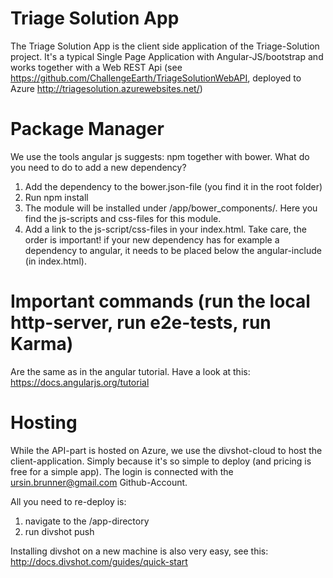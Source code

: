 # Triage Solution App
The Triage Solution App is the client side application of the Triage-Solution project. It's a typical Single Page Application with Angular-JS/bootstrap and works together with a Web REST Api (see https://github.com/ChallengeEarth/TriageSolutionWebAPI, deployed to Azure http://triagesolution.azurewebsites.net/)

# Package Manager
We use the tools angular js suggests: npm together with bower. What do you need to do to add a new dependency?
1. Add the dependency to the bower.json-file (you find it in the root folder)
2. Run npm install
3. The module will be installed under /app/bower_components/. Here you find the js-scripts and css-files for this module.
4. Add a link to the js-script/css-files in your index.html. Take care, the order is important! if your new dependency has for example a dependency to angular, it needs to be placed below the angular-include (in index.html).

# Important commands (run the local http-server, run e2e-tests, run Karma)
Are the same as in the angular tutorial. Have a look at this: https://docs.angularjs.org/tutorial

# Hosting
While the API-part is hosted on Azure, we use the divshot-cloud to host the client-application. Simply because it's so simple to deploy (and pricing is free for a simple app).
The login is connected with the ursin.brunner@gmail.com Github-Account.

All you need to re-deploy is:
1. navigate to the /app-directory
2. run divshot push

Installing divshot on a new machine is also very easy, see this: http://docs.divshot.com/guides/quick-start

